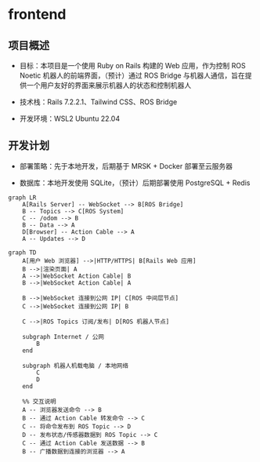 # frontend

## 项目概述

- 目标：本项目是一个使用 Ruby on Rails 构建的 Web 应用，作为控制 ROS Noetic 机器人的前端界面，（预计）通过 ROS Bridge 与机器人通信，旨在提供一个用户友好的界面来展示机器人的状态和控制机器人

- 技术栈：Rails 7.2.2.1、Tailwind CSS、ROS Bridge

- 开发环境：WSL2 Ubuntu 22.04

## 开发计划

- 部署策略：先于本地开发，后期基于 MRSK + Docker 部署至云服务器

- 数据库：本地开发使用 SQLite，（预计）后期部署使用 PostgreSQL + Redis

```mermaid
graph LR
    A[Rails Server] -- WebSocket --> B[ROS Bridge]
    B -- Topics --> C[ROS System]
    C -- /odom --> B
    B -- Data --> A
    D[Browser] -- Action Cable --> A
    A -- Updates --> D
```

```mermaid
graph TD
    A[用户 Web 浏览器] -->|HTTP/HTTPS| B[Rails Web 应用]
    B -->|渲染页面| A
    A -->|WebSocket Action Cable| B
    B -->|WebSocket Action Cable| A

    B -->|WebSocket 连接到公网 IP| C[ROS 中间层节点]
    C -->|WebSocket 连接到公网 IP| B

    C -->|ROS Topics 订阅/发布| D[ROS 机器人节点]

    subgraph Internet / 公网
        B
    end

    subgraph 机器人机载电脑 / 本地网络
        C
        D
    end

    %% 交互说明
    A -- 浏览器发送命令 --> B
    B -- 通过 Action Cable 转发命令 --> C
    C -- 将命令发布到 ROS Topic --> D
    D -- 发布状态/传感器数据到 ROS Topic --> C
    C -- 通过 Action Cable 发送数据 --> B
    B -- 广播数据到连接的浏览器 --> A
```